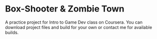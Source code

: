 # Box-Shooter & Zombie Town
A practice project for Intro to Game Dev class on Coursera. You can download project files and build for your own or contact me for available builds.

